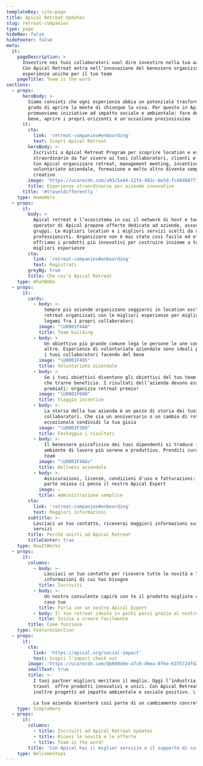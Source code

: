 ```yaml
---
templateKey: site-page
title: Apical Retreat Updates
slug: retreat-companies
type: page
hideNav: false
hideFooter: false
meta:
  it:
    pageDescription: >
      Investire nei tuoi collaboratori vuol dire investire nella tua azienda.
      Con Apical Retreat entra nell’innovazione del benessere organizzando
      esperienze uniche per il tuo team
    pageTitle: Team is the word
sections:
  - props:
      heroBody: >-
        Siamo convinti che ogni esperienza abbia un potenziale trasformativo in
        grado di aprire la mente di chiunque la viva. Per questo in Apical
        promuoviamo iniziative ad impatto sociale e ambientale: fare del bene fa
        bene, aprire i propri orizzonti è un'occasione preziosissima
      it:
        cta:
          link: 'retreat-companies#onboarding'
          text: Scopri Apical Retreat
        heroBody: >-
          Iscriviti a Apical Retreat Program per scoprire location e esperienze
          straordinarie da far vivere ai tuoi collaboratori, clienti e partners.
          Con Apical organizzare retreat, management meeting, incentive,
          volontariato aziendale, formazione e molto altro diventa semplice e
          creativo
        image: 'https://ucarecdn.com/a93c5e44-12f4-492c-be5d-fc48d887719f/'
        title: Esperienze straordinarie per aziende innovative
      title: '#traveldifferently '
    type: HomeHero
  - props:
      it:
        body: >
          Apical retreat è l’ecosistema in cui il network di host e tour
          operator di Apical propone offerte dedicate ad aziende, associazioni e
          gruppi. Le migliori location e i migliori servizi scelti da un team di
          professionisti. Organizzare non è mai stato così facile ed efficace:
          offriamo i prodotti più innovativi per costruire insieme a te le
          migliori esperienze
        cta:
          link: 'retreat-companies#onboarding'
          text: Registrati
        greyBg: true
        title: Che cos’è Apical Retreat
    type: WhatWeDo
  - props:
      it:
        cards:
          - body: >-
              Sempre più aziende organizzano soggiorni in location esclusive in
              retreat organizzati con le migliori esperienze per migliorare i
              legami fra i propri collaboratori
            image: "\U0001F4AA"
            title: Team building
          - body: >
              Un obiettivo più grande comune lega le persone le une con le
              altre. Esperienze di volontariato aziendale sono ideali per unire
              i tuoi collaboratori facendo del bene
            image: "\U0001F495"
            title: Volontariato aziendale
          - body: >
              Se i tuoi obiettivi diventano gli obiettivi del tuo team non puoi
              che trarne beneficio. I risultati dell’azienda devono essere
              premiati: organizza retreat premio! 
            image: "\U0001F680"
            title: Viaggio incentive
          - body: >-
              La storia della tua azienda è un pezzo di storia dei tuoi
              collaboratori. Che sia un anniversario o un cambio di rotta
              eccezionale condividi la tua gioia
            image: "\U0001F389"
            title: Festeggia i risultati
          - body: >-
              Il benessere psicofisico dei tuoi dipendenti si traduce in un
              ambiente di lavoro più sereno e produttivo. Prenditi cura del tuo
              team
            image: "\U0001F486‍♀️"
            title: Wellness aziendale
          - body: >-
              Assicurazioni, licenze, condizioni d'uso e fatturazioni: alla
              parte noiosa ci pensa il nostro Apical Expert
            image: ✏
            title: Amministrazione semplice
        cta:
          link: 'retreat-companies#onboarding'
          text: Maggiori informazioni
        subtitle: >-
          Lasciaci un tuo contatto, riceverai maggiori informazioni sui nostri
          servizi
        title: Perché unirti ad Apical Retreat
        titleCenter: true
    type: HowItWorks
  - props:
      it:
        columns:
          - body: >-
              Lasciaci un tuo contatto per ricevere tutte le novità e le
              informazioni di cui hai bisogno
            title: Iscriviti
          - body: >-
              Un nostro consulente capirà con te il prodotto migliore che fa al
              caso tuo
            title: Parla con un nostro Apical Expert
          - body: Il tuo retreat ideale in pochi passi grazie al nostro supporto
            title: Inizia a creare facilmente
        title: Come funziona
    type: FeaturesSection
  - props:
      it:
        cta:
          link: 'https://apical.org/social-impact'
          text: Scopri l'impact check out
        image: 'https://ucarecdn.com/bb699dde-a7c0-49ea-8f6e-6375724fd229/'
        smallText: true
        title: >-
          I tuoi partner migliori meritano il meglio. Oggi l’industria del
          travel  offre prodotti innovativi e unici. Con Apical Retreat sostieni
          inoltre progetti ad impatto ambientale e sociale positivo. \

          La tua azienda diventerà così parte di un cambiamento concreto.
    type: SimpleHero
  - props:
      it:
        columns:
          - title: Iscriviti ad Apical Retreat Updates
          - title: Ricevi le novità e le offerte
          - title: Team is the word!
        title: 'Con Apical hai il miglior servizio e il supporto di cui hai bisogno '
    type: WelcomeSteps
---
```


